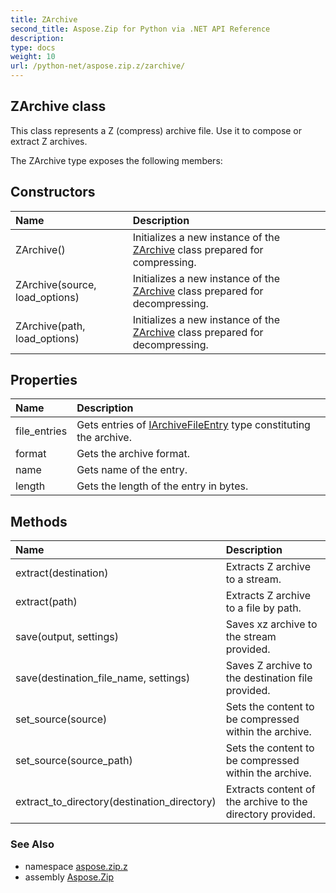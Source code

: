 ```yaml
---
title: ZArchive
second_title: Aspose.Zip for Python via .NET API Reference
description: 
type: docs
weight: 10
url: /python-net/aspose.zip.z/zarchive/
---
```


## ZArchive class

This class represents a Z (compress) archive file. Use it to compose or extract Z archives.

The ZArchive type exposes the following members:
## Constructors
| Name | Description |
| :- | :- |
|ZArchive()|Initializes a new instance of the [ZArchive](/zip/python-net/aspose.zip.z/zarchive/) class prepared for compressing.|
|ZArchive(source, load_options)|Initializes a new instance of the [ZArchive](/zip/python-net/aspose.zip.z/zarchive/) class prepared for decompressing.|
|ZArchive(path, load_options)|Initializes a new instance of the [ZArchive](/zip/python-net/aspose.zip.z/zarchive/) class prepared for decompressing.|
## Properties
| Name | Description |
| :- | :- |
|file_entries|Gets entries of [IArchiveFileEntry](/zip/python-net/aspose.zip/iarchivefileentry/) type constituting the archive.|
|format|Gets the archive format.|
|name|Gets name of the entry.|
|length|Gets the length of the entry in bytes.|
## Methods
| Name | Description |
| :- | :- |
|extract(destination)|Extracts Z archive to a stream.|
|extract(path)|Extracts Z archive to a file by path.|
|save(output, settings)|Saves xz archive to the stream provided.|
|save(destination_file_name, settings)|Saves Z archive to the destination file provided.|
|set_source(source)|Sets the content to be compressed within the archive.|
|set_source(source_path)|Sets the content to be compressed within the archive.|
|extract_to_directory(destination_directory)|Extracts content of the archive to the directory provided.|

### See Also

* namespace [aspose.zip.z](/zip/python-net/aspose.zip.z/)
* assembly [Aspose.Zip](/zip/python-net/)

